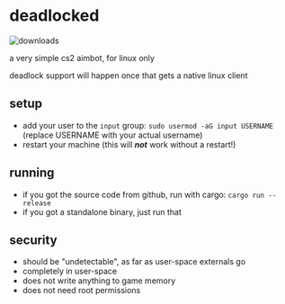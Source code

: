 # deadlocked

![downloads](https://img.shields.io/github/downloads/avitran0/deadlocked/total?color=blue)

a very simple cs2 aimbot, for linux only

deadlock support will happen once that gets a native linux client

## setup

- add your user to the `input` group: `sudo usermod -aG input USERNAME` (replace USERNAME with your actual username)
- restart your machine (this will ***not*** work without a restart!)

## running

- if you got the source code from github, run with cargo: `cargo run --release`
- if you got a standalone binary, just run that

## security

- should be "undetectable", as far as user-space externals go
- completely in user-space
- does not write anything to game memory
- does not need root permissions
